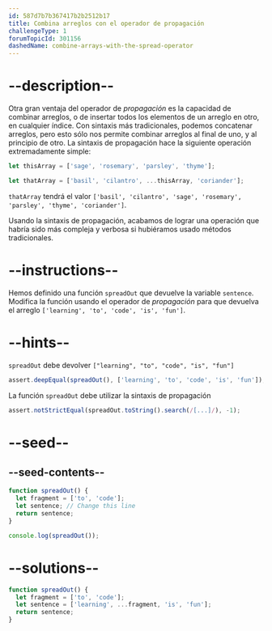 ```yaml
---
id: 587d7b7b367417b2b2512b17
title: Combina arreglos con el operador de propagación
challengeType: 1
forumTopicId: 301156
dashedName: combine-arrays-with-the-spread-operator
---
```


# --description--

Otra gran ventaja del operador de <dfn>propagación</dfn> es la capacidad de combinar arreglos, o de insertar todos los elementos de un arreglo en otro, en cualquier índice. Con sintaxis más tradicionales, podemos concatenar arreglos, pero esto sólo nos permite combinar arreglos al final de uno, y al principio de otro. La sintaxis de propagación hace la siguiente operación extremadamente simple:

```js
let thisArray = ['sage', 'rosemary', 'parsley', 'thyme'];

let thatArray = ['basil', 'cilantro', ...thisArray, 'coriander'];
```

`thatArray` tendrá el valor `['basil', 'cilantro', 'sage', 'rosemary', 'parsley', 'thyme', 'coriander']`.

Usando la sintaxis de propagación, acabamos de lograr una operación que habría sido más compleja y verbosa si hubiéramos usado métodos tradicionales.

# --instructions--

Hemos definido una función `spreadOut` que devuelve la variable `sentence`. Modifica la función usando el operador de <dfn>propagación</dfn> para que devuelva el arreglo `['learning', 'to', 'code', 'is', 'fun']`.

# --hints--

`spreadOut` debe devolver `["learning", "to", "code", "is", "fun"]`

```js
assert.deepEqual(spreadOut(), ['learning', 'to', 'code', 'is', 'fun']);
```

La función `spreadOut` debe utilizar la sintaxis de propagación

```js
assert.notStrictEqual(spreadOut.toString().search(/[...]/), -1);
```

# --seed--

## --seed-contents--

```js
function spreadOut() {
  let fragment = ['to', 'code'];
  let sentence; // Change this line
  return sentence;
}

console.log(spreadOut());
```

# --solutions--

```js
function spreadOut() {
  let fragment = ['to', 'code'];
  let sentence = ['learning', ...fragment, 'is', 'fun'];
  return sentence;
}
```
